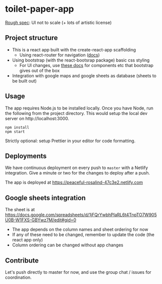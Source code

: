 # toilet-paper-app

[Rough spec](https://excalidraw.com/#json=5185613305217024,Or41kGO8gujpVcdLs6KDww): UI not to scale (+ lots of artistic license)

## Project structure

- This is a react app built with the create-react-app scaffolding
  - Using react-router for navigation ([docs](https://reacttraining.com/react-router/web/guides/quick-start))
- Using bootstrap (with the react-bootsrap package) basic css styling
  - For UI changes, use [these docs](https://react-bootstrap.netlify.com/components/alerts) for components etc that bootstrap gives out of the box
- Integration with google maps and google sheets as database (sheets to be built out)

## Usage

The app requires Node.js to be installed locally. Once you have Node, run the following from the project directory. This would setup the local dev server on http://localhost:3000.

```
npm install
npm start
```

Strictly optional: setup Prettier in your editor for code formatting.

## Deployments

We have continuous deployment on every push to `master` with a Netlify integration. Give a minute or two for the changes to deploy after a push.

The app is deployed at https://peaceful-rosalind-47c3e2.netlify.com

## Google sheets integration

The sheet is at https://docs.google.com/spreadsheets/d/1jFQrYwbhPIaRL6t4TnpTO7W905U0B-W1FXS-GBYwz7M/edit#gid=0

- The app depends on the column names and sheet ordering for now
- If any of these need to be changed, remember to update the code (the react app only)
- Column ordering can be changed without app changes

## Contribute

Let's push directly to master for now, and use the group chat / issues for coordination.
